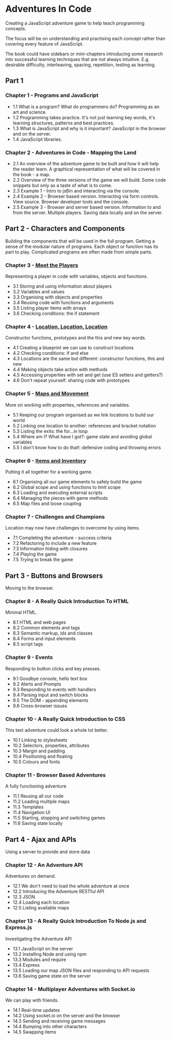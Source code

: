 # Adventures In Code
Creating a JavaScript adventure game to help teach programming concepts.

The focus will be on understanding and practising each concept rather than covering every feature of JavaScript.

The book could have sidebars or mini-chapters introducing some research into successful learning techniques that are not always intuitive. E.g. desirable difficulty, interleaving, spacing, repetition, testing as learning.  


## Part 1

### Chapter 1 - Programs and JavaScript
* 1.1 What is a program? What do programmers do? Programming as an art and science.  
* 1.2 Programming takes practice. It's not just learning key words, it's learning structures, patterns and best practices.  
* 1.3 What is JavaScript and why is it important? JavaScript in the browser and on the server.  
* 1.4 JavaScript libraries.  


### Chapter 2 - Adventures in Code - Mapping the Land
* 2.1 An overview of the adventure game to be built and how it will help the reader learn. A graphical representation of what will be covered in the book - a map.  
* 2.2 Overview of the three versions of the game we will build. Some code snippets but only as a taste of what is to come.  
* 2.3 Example 1 - Intro to jsBin and interacting via the console.
* 2.4 Example 2 - Browser based version. Interacting via form controls. View source. Browser developer tools and the console.
* 2.5 Example 3 - Browser and server based version. Information to and from the server. Multiple players. Saving data locally and on the server.


## Part 2 - Characters and Components
Building the components that will be used in the full program. Getting a sense of the modular nature of programs. Each object or function has its part to play. Complicated programs are often made from simple parts.

### Chapter 3 - [Meet the Players](https://github.com/jrlarsen/AdventuresInCode/blob/master/Chpt3/chapter3.md)
Representing a player in code with variables, objects and functions.
* 3.1 Storing and using information about players
* 3.2 Variables and values
* 3.3 Organising with objects and properties
* 3.4 Reusing code with functions and arguments
* 3.5 Listing player items with arrays
* 3.6 Checking conditions: the if statement

### Chapter 4 - [Location, Location, Location](https://github.com/jrlarsen/AdventuresInCode/blob/master/Chpt4/chapter4.md)
Constructor functions, prototypes and the this and new key words.
* 4.1 Creating a blueprint we can use to construct locations
* 4.2 Checking conditions: if and else
* 4.3 Locations are the same but different: constructor functions, this and new
* 4.4 Making objects take action with methods
* 4.5 Accessing properties with set and get (use ES setters and getters?)
* 4.6 Don't repeat yourself: sharing code with prototypes

### Chapter 5 - [Maps and Movement](https://github.com/jrlarsen/AdventuresInCode/blob/master/Chpt5/chapter5.md)
More on working with properties, references and variables.
* 5.1 Keeping our program organised as we link locations to build our world
* 5.2 Linking one location to another: references and bracket notation
* 5.3 Listing the exits: the for...in loop
* 5.4 Where am I? What have I got?: game state and avoiding global variables
* 5.5 I don't know how to do that!: defensive coding and throwing errors

### Chapter 6 - [Items and Inventory](https://github.com/jrlarsen/AdventuresInCode/blob/master/Chpt6/chapter6.md)
Putting it all together for a working game.
* 6.1 Organising all our game elements to safely build the game
* 6.2 Global scope and using functions to limit scope
* 6.3 Loading and executing external scripts
* 6.4 Managing the pieces with game methods
* 6.5 Map files and loose coupling

### Chapter 7 - Challenges and Champions
Location may now have challenges to overcome by using items.
* 7.1 Completing the adventure - success criteria
* 7.2 Refactoring to include a new feature
* 7.3 Information hiding with closures
* 7.4 Playing the game
* 7.5 Trying to break the game


## Part 3 - Buttons and Browsers
Moving to the browser.

### Chapter 8 - A Really Quick Introduction To HTML
Minimal HTML.
* 8.1 HTML and web pages
* 8.2 Common elements and tags
* 8.3 Semantic markup, ids and classes
* 8.4 Forms and input elements
* 8.5 script tags

### Chapter 9 - Events
Responding to button clicks and key presses.
* 9.1 Goodbye console, hello text box
* 9.2 Alerts and Prompts
* 9.3 Responding to events with handlers
* 9.4 Parsing input and switch blocks
* 9.5 The DOM - appending elements
* 9.6 Cross-browser issues

### Chapter 10 - A Really Quick Introduction to CSS
This text adventure could look a whole lot better.
* 10.1 Linking to stylesheets
* 10.2 Selectors, properties, attributes
* 10.3 Margin and padding
* 10.4 Positioning and floating
* 10.5 Colours and fonts

### Chapter 11 - Browser Based Adventures
A fully functioning adventure
* 11.1 Reusing all our code
* 11.2 Loading multiple maps
* 11.3 Templates
* 11.4 Navigation UI
* 11.5 Starting, stopping and switching games
* 11.6 Saving state locally


## Part 4 - Ajax and APIs
Using a server to provide and store data

### Chapter 12 - An Adventure API
Adventures on demand.
* 12.1 We don't need to load the whole adventure at once
* 12.2 Introducing the Adventure RESTful API
* 12.3 JSON
* 12.4 Loading each location
* 12.5 Listing available maps

### Chapter 13 - A Really Quick Introduction To Node.js and Express.js
Investigating the Adventure API
* 13.1 JavaScript on the server
* 13.2 Installing Node and using npm
* 13.3 Modules and require
* 13.4 Express
* 13.5 Loading our map JSON files and responding to API requests
* 13.6 Saving game state on the server

### Chapter 14 - Multiplayer Adventures with Socket.io
We can play with friends.
* 14.1 Real-time updates
* 14.2 Using socket.io on the server and the browser
* 14.3 Sending and receiving game messages
* 14.4 Bumping into other characters
* 14.5 Swapping items

